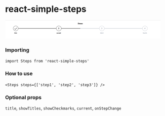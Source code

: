 # react-simple-steps  

![steps.png](https://github.com/woltsu/react-simple-steps/blob/master/steps.png)

### Importing
`import Steps from 'react-simple-steps'`

### How to use
`<Steps steps={['step1', 'step2', 'step3']} />`

### Optional props
`title`, `showTitles`, `showCheckmarks`, `current`, `onStepChange`
